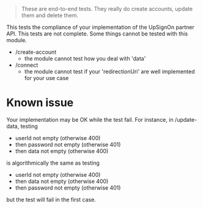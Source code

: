 > These are end-to-end tests. They really do create accounts, update them and delete them.

This tests the compliance of your implementation of the UpSignOn partner API.
This tests are not complete. Some things cannot be tested with this module.

- /create-account
  - the module cannot test how you deal with 'data'
- /connect
  - the module cannot test if your 'redirectionUri' are well implemented for your use case

# Known issue

Your implementation may be OK while the test fail. For instance, in /update-data, testing

- userId not empty (otherwise 400)
- then password not empty (otherwise 401)
- then data not empty (otherwise 400)

is algorithmically the same as testing

- userId not empty (otherwise 400)
- then data not empty (otherwise 400)
- then password not empty (otherwise 401)

but the test will fail in the first case.
